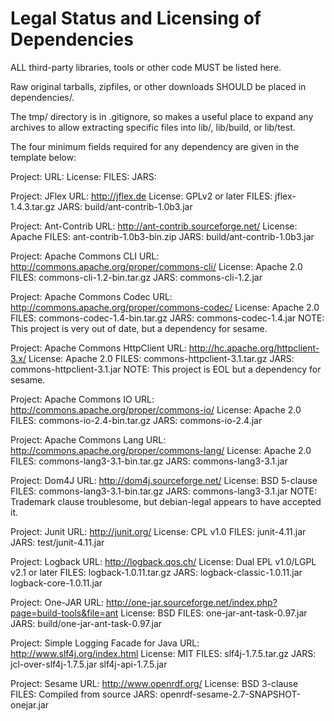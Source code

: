 Legal Status and Licensing of Dependencies
==========================================

ALL third-party libraries, tools or other code MUST be listed here.

Raw original tarballs, zipfiles, or other downloads SHOULD be placed in dependencies/.

The tmp/ directory is in .gitignore, so makes a useful place to expand any archives to
allow extracting specific files into lib/, lib/build, or lib/test.

The four minimum fields required for any dependency are given in the template below:

Project:
URL:
License:
FILES:
JARS:

Project: JFlex
URL: http://jflex.de
License: GPLv2 or later
FILES: jflex-1.4.3.tar.gz
JARS: build/ant-contrib-1.0b3.jar

Project: Ant-Contrib
URL: http://ant-contrib.sourceforge.net/
License: Apache
FILES: ant-contrib-1.0b3-bin.zip 
JARS: build/ant-contrib-1.0b3.jar

Project: Apache Commons CLI
URL: http://commons.apache.org/proper/commons-cli/
License: Apache 2.0
FILES: commons-cli-1.2-bin.tar.gz
JARS: commons-cli-1.2.jar

Project: Apache Commons Codec
URL: http://commons.apache.org/proper/commons-codec/
License: Apache 2.0
FILES: commons-codec-1.4-bin.tar.gz
JARS: commons-codec-1.4.jar
NOTE: This project is very out of date, but a dependency for sesame.

Project: Apache Commons HttpClient
URL: http://hc.apache.org/httpclient-3.x/
License: Apache 2.0
FILES: commons-httpclient-3.1.tar.gz
JARS: commons-httpclient-3.1.jar
NOTE: This project is EOL but a dependency for sesame.

Project: Apache Commons IO
URL: http://commons.apache.org/proper/commons-io/
License: Apache 2.0
FILES: commons-io-2.4-bin.tar.gz
JARS: commons-io-2.4.jar

Project: Apache Commons Lang
URL: http://commons.apache.org/proper/commons-lang/
License: Apache 2.0
FILES: commons-lang3-3.1-bin.tar.gz
JARS: commons-lang3-3.1.jar

Project: Dom4J
URL: http://dom4j.sourceforge.net/
License: BSD 5-clause
FILES: commons-lang3-3.1-bin.tar.gz
JARS: commons-lang3-3.1.jar
NOTE: Trademark clause troublesome, but debian-legal appears to have accepted it.

Project: Junit
URL: http://junit.org/
License: CPL v1.0
FILES: junit-4.11.jar
JARS: test/junit-4.11.jar

Project: Logback
URL: http://logback.qos.ch/
License: Dual EPL v1.0/LGPL v2.1 or later
FILES: logback-1.0.11.tar.gz
JARS: logback-classic-1.0.11.jar logback-core-1.0.11.jar

Project: One-JAR
URL: http://one-jar.sourceforge.net/index.php?page=build-tools&file=ant
License: BSD
FILES: one-jar-ant-task-0.97.jar
JARS: build/one-jar-ant-task-0.97.jar

Project: Simple Logging Facade for Java
URL: http://www.slf4j.org/index.html
License: MIT
FILES: slf4j-1.7.5.tar.gz
JARS: jcl-over-slf4j-1.7.5.jar slf4j-api-1.7.5.jar

Project: Sesame
URL: http://www.openrdf.org/
License: BSD 3-clause
FILES: Compiled from source
JARS: openrdf-sesame-2.7-SNAPSHOT-onejar.jar

